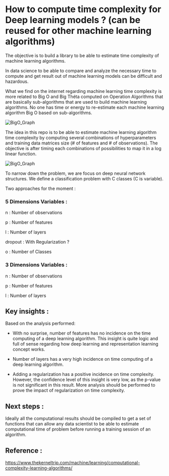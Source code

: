 # How to compute time complexity for Deep learning models ? (can be reused for other machine learning algorithms)
The objective is to build a library to be able to estimate time complexity of machine learning algorithms.

In data science to be able to compare and analyze the necessary time to compute and get result out of machine learning models can be difficult and hazardous. 

What we find on the internet regarding machine learning time complexity is more related to Big O and Big Théta computed on Operation Algorithms that are basically sub-algorithms that are used to build machine learning algorithms. No one has time or energy to re-estimate each machine learning algorithm Big O based on sub-algorithms.


![BigO_Graph](http://biercoff.com/content/images/2016/07/Screenshot-2016-07-15-16-16-10.png)


The idea in this repo is to be able to estimate machine learning algorithm time complexity by computing several combinations of hyperparameters and training data matrices size (# of features and # of observations). The objective is after timing each combinations of possibilities to map it in a log linear function.

![BigO_Graph](https://www.researchgate.net/publication/307798680/figure/fig5/AS:405292882907140@1473640761663/Vapor-build-up-as-a-function-of-the-equilibration-parameter-for-the-measurements-in-Figs.png)

To narrow down the problem, we are focus on deep neural network structures. We define a classification problem with C classes (C is variable).

Two approaches for the moment :

### 5 Dimensions Variables :

n : Number of observations

p : Number of features

l : Number of layers

dropout : With Regularization ?

o : Number of Classes

### 3 Dimensions Variables :

n : Number of observations

p : Number of features

l : Number of layers

## Key insights :

Based on the analysis performed:

- With no surprise, number of features has no incidence on the time computing of a deep learning algorithm. This insight is quite logic and full of sense regarding how deep learning and representation learning concept works.

- Number of layers has a very high incidence on time computing of a deep learning algorithm. 

- Adding a regularization has a positive incidence on time complexity. However, the confidence level of this insight is very low, as the p-value is not significant in this result. More analysis should be performed to prove the impact of regularization on time complexity.

## Next steps :

Ideally all the computational results should be compiled to get a set of functions that can allow any data scientist to be able to estimate computational time of problem before running a training session of an algorithm.

## Reference :

https://www.thekerneltrip.com/machine/learning/computational-complexity-learning-algorithms/



